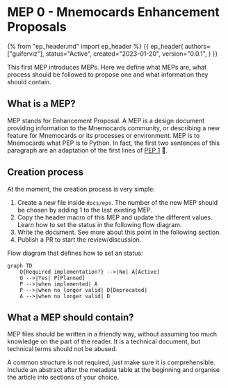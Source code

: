 # MEP 0 - Mnemocards Enhancement Proposals


{% from "ep_header.md" import ep_header %}
{{
    ep_header(
        authors=["guiferviz"],
        status="Active",
        created="2023-01-20",
        version="0.0.1",
    )
}}


This first MEP introduces MEPs. Here we define what MEPs are, what process
should be followed to propose one and what information they should contain.


## What is a MEP?

MEP stands for Enhancement Proposal. A MEP is a design document providing
information to the Mnemocards community, or describing a
new feature for Mnemocards or its processes or
environment. MEP is to Mnemocards what PEP is to Python. In
fact, the first two sentences of this paragraph are an adaptation of the first
lines of [PEP 1](https://peps.python.org/pep-0001/) :slightly_smiling_face:.


## Creation process

At the moment, the creation process is very simple:

1. Create a new file inside `docs/eps`. The number of the new MEP should be
chosen by adding 1 to the last existing MEP.
2. Copy the header macro of this MEP and update the different values. Learn how
to set the status in the following flow diagram.
3. Write the document. See more about this point in the following section.
4. Publish a PR to start the review/discussion.

Flow diagram that defines how to set an status:

```mermaid
graph TD
    Q{Required implementation?} -->|No| A[Active]
    Q -->|Yes| P[Planned]
    P -->|when implemented| A
    P -->|when no longer valid| D[Deprecated]
    A -->|when no longer valid| D
```


## What a MEP should contain?

MEP files should be written in a friendly way, without assuming too much
knowledge on the part of the reader. It is a technical document, but technical
terms should not be abused.

A common structure is not required, just make sure it is comprehensible.
Include an abstract after the metadata table at the beginning and organise the
article into sections of your choice.
